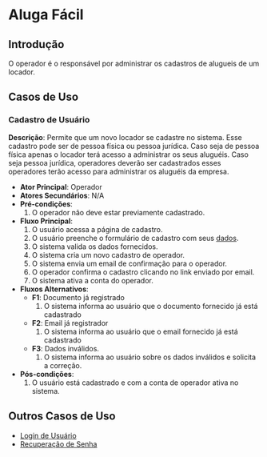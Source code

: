 # Aluga Fácil

## Introdução
O operador é o responsável por administrar os cadastros de alugueis de um locador.

## Casos de Uso

### Cadastro de Usuário
**Descrição**: Permite que um novo locador se cadastre no sistema. Esse cadastro pode ser de pessoa física ou pessoa jurídica. Caso seja de pessoa física apenas o locador terá acesso a administrar os seus aluguéis. Caso seja pessoa jurídica, operadores deverão ser cadastrados esses operadores terão acesso para administrar os aluguéis da empresa.

- **Ator Principal**: Operador
- **Atores Secundários**: N/A
- **Pré-condições**: 
  1. O operador não deve estar previamente cadastrado.
- **Fluxo Principal**:
  1. O usuário acessa a página de cadastro.
  2. O usuário preenche o formulário de cadastro com seus [dados](./operator-data.md).
  3. O sistema valida os dados fornecidos.
  4. O sistema cria um novo cadastro de operador.
  5. O sistema envia um email de confirmação para o operador.
  6. O operador confirma o cadastro clicando no link enviado por email.
  7. O sistema ativa a conta do operador.
- **Fluxos Alternativos**:
  - **F1**: Documento já registrado
    1. O sistema informa ao usuário que o documento fornecido já está cadastrado
  - **F2**: Email já registrador
    1. O sistema informa ao usuário que o email fornecido já está cadastrado
  - **F3**: Dados inválidos.
    1. O sistema informa ao usuário sobre os dados inválidos e solicita a correção.
- **Pós-condições**:
  1. O usuário está cadastrado e com a conta de operador ativa no sistema.

## Outros Casos de Uso
- [Login de Usuário](documentation/use_cases/user_login.md)
- [Recuperação de Senha](documentation/use_cases/password_recovery.md)
